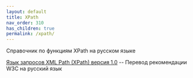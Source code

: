 ```yaml
---
layout: default
title: XPath
nav_order: 310
has_children: true
permalink: /xpath/
---
```


Справочник по функциям XPath на русском языке

[Язык запросов XML Path (XPath) версия 1.0](https://xsltdev.ru/tr/xpath10/) -- Перевод рекомендации W3C на русский язык
